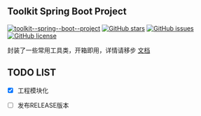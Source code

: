 ## Toolkit Spring Boot Project


[![toolkit--spring--boot--project](https://img.shields.io/badge/version-0.2--SNAPSHOT-green.svg)](https://github.com/baifenghe/toolkit-spring-boot-project)  [![GitHub stars](https://img.shields.io/github/stars/baifenghe/toolkit-spring-boot-project.svg?style=flat&label=Star)](https://github.com/baifenghe/toolkit-spring-boot-project)  [![GitHub issues](https://img.shields.io/github/issues/baifenghe/toolkit-spring-boot-project.svg?style=flat&label=issues)](https://github.com/baifenghe/toolkit-spring-boot-project/issues)  [![GitHub license](https://img.shields.io/github/license/baifenghe/toolkit-spring-boot-project.svg?style=flat&label=license)](https://github.com/baifenghe/toolkit-spring-boot-project)

封装了一些常用工具类，开箱即用，详情请移步 [文档](/docs/doc.md)



## TODO LIST

- [x] 工程模块化
- [ ] 发布RELEASE版本



